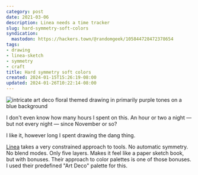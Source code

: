 ```yaml
---
category: post
date: 2021-03-06
description: Linea needs a time tracker
slug: hard-symmetry-soft-colors
syndication:
  mastodon: https://hackers.town/@randomgeek/105844728472378654
tags:
- drawing
- linea-sketch
- symmetry
- craft
title: Hard symmetry soft colors
created: 2024-01-15T15:26:19-08:00
updated: 2024-01-26T10:22:14-08:00
---
```


![intricate art deco floral themed drawing in primarily purple tones on a blue background](attachments/img/2021/2021-03-06.png "intricate patterns drawn in the middle of the night is my jam")

I don't even know how many hours I spent on this.  An hour or two a night — but not every night — since November or so?

I like it, however long I spent drawing the dang thing.

[Linea](https://linea-app.com/) takes a very constrained approach to tools.  No automatic symmetry.  No blend modes.  Only five layers.  Makes it feel like a paper sketch book, but with bonuses.  Their approach to color palettes is one of those bonuses.  I used their predefined "Art Deco" palette for this.
